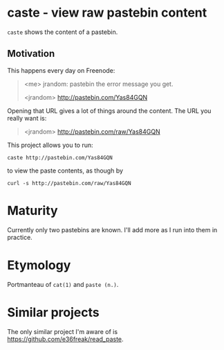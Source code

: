 # caste - view raw pastebin content

`caste` shows the content of a pastebin.

## Motivation

This happens every day on Freenode:

> &lt;me&gt; jrandom: pastebin the error message you get.
> 
> &lt;jrandom&gt; http://pastebin.com/Yas84GQN

Opening that URL gives a lot of things around the content.  The URL you really
want is:

> &lt;jrandom&gt; http://pastebin.com/raw/Yas84GQN

This project allows you to run:

    caste http://pastebin.com/Yas84GQN

to view the paste contents, as though by

    curl -s http://pastebin.com/raw/Yas84GQN


# Maturity

Currently only two pastebins are known.  I'll add more as I run into them in practice.


# Etymology

Portmanteau of `cat(1)` and `paste (n.)`.


# Similar projects

The only similar project I'm aware of is <https://github.com/e36freak/read_paste>.
